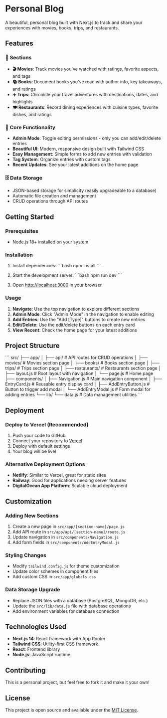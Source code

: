 # Personal Blog

A beautiful, personal blog built with Next.js to track and share your experiences with movies, books, trips, and restaurants.

## Features

### 📱 **Sections**
- **🎬 Movies**: Track movies you've watched with ratings, favorite aspects, and tags
- **📚 Books**: Document books you've read with author info, key takeaways, and ratings
- **✈️ Trips**: Chronicle your travel adventures with destinations, dates, and highlights
- **🍽️ Restaurants**: Record dining experiences with cuisine types, favorite dishes, and ratings

### 🔧 **Core Functionality**
- **Admin Mode**: Toggle editing permissions - only you can add/edit/delete entries
- **Beautiful UI**: Modern, responsive design built with Tailwind CSS
- **Easy Management**: Simple forms to add new entries with validation
- **Tag System**: Organize entries with custom tags
- **Recent Updates**: See your latest additions on the home page

### 🗄️ **Data Storage**
- JSON-based storage for simplicity (easily upgradeable to a database)
- Automatic file creation and management
- CRUD operations through API routes

## Getting Started

### Prerequisites
- Node.js 18+ installed on your system

### Installation

1. Install dependencies:
\`\`\`bash
npm install
\`\`\`

2. Start the development server:
\`\`\`bash
npm run dev
\`\`\`

3. Open [http://localhost:3000](http://localhost:3000) in your browser

### Usage

1. **Navigate**: Use the top navigation to explore different sections
2. **Admin Mode**: Click "Admin Mode" in the navigation to enable editing
3. **Add Entries**: Use the "Add [Type]" buttons to create new entries
4. **Edit/Delete**: Use the edit/delete buttons on each entry card
5. **View Recent**: Check the home page for your latest additions

## Project Structure

\`\`\`
src/
├── app/
│   ├── api/           # API routes for CRUD operations
│   ├── movies/        # Movies section page
│   ├── books/         # Books section page
│   ├── trips/         # Trips section page
│   ├── restaurants/   # Restaurants section page
│   ├── layout.js      # Root layout with navigation
│   └── page.js        # Home page
├── components/
│   ├── Navigation.js     # Main navigation component
│   ├── EntryCard.js      # Reusable entry display card
│   ├── AddEntryButton.js # Button to trigger add modal
│   └── AddEntryModal.js  # Form modal for adding entries
└── lib/
    └── data.js        # Data management utilities
\`\`\`

## Deployment

### Deploy to Vercel (Recommended)

1. Push your code to GitHub
2. Connect your repository to [Vercel](https://vercel.com)
3. Deploy with default settings
4. Your blog will be live!

### Alternative Deployment Options
- **Netlify**: Similar to Vercel, great for static sites
- **Railway**: Good for applications needing server features
- **DigitalOcean App Platform**: Scalable cloud deployment

## Customization

### Adding New Sections
1. Create a new page in `src/app/[section-name]/page.js`
2. Add API route in `src/app/api/[section-name]/route.js`
3. Update navigation in `src/components/Navigation.js`
4. Add form fields in `src/components/AddEntryModal.js`

### Styling Changes
- Modify `tailwind.config.js` for theme customization
- Update color schemes in component files
- Add custom CSS in `src/app/globals.css`

### Data Storage Upgrade
- Replace JSON files with a database (PostgreSQL, MongoDB, etc.)
- Update the `src/lib/data.js` file with database operations
- Add environment variables for database connection

## Technologies Used

- **Next.js 14**: React framework with App Router
- **Tailwind CSS**: Utility-first CSS framework
- **React**: Frontend library
- **Node.js**: JavaScript runtime

## Contributing

This is a personal project, but feel free to fork it and make it your own!

## License

This project is open source and available under the [MIT License](LICENSE).
